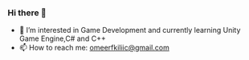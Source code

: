 ### Hi there 👋

- 🌱 I’m interested in Game Development and currently learning Unity Game Engine,C# and C++
- 📫 How to reach me: omeerfkiliic@gmail.com

